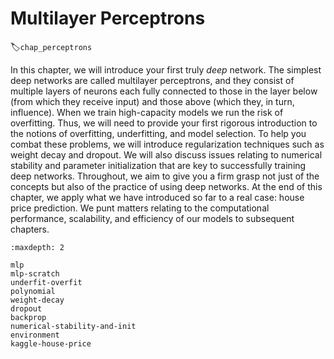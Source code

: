 # Multilayer Perceptrons
:label:`chap_perceptrons`

In this chapter, we will introduce your first truly *deep* network.
The simplest deep networks are called multilayer perceptrons,
and they consist of multiple layers of neurons
each fully connected to those in the layer below
(from which they receive input)
and those above (which they, in turn, influence).
When we train high-capacity models we run the risk of overfitting.
Thus, we will need to provide your first rigorous introduction
to the notions of overfitting, underfitting, and model selection.
To help you combat these problems,
we will introduce regularization techniques such as weight decay and dropout.
We will also discuss issues relating to numerical stability and parameter initialization
that are key to successfully training deep networks.
Throughout, we aim to give you a firm grasp not just of the concepts
but also of the practice of using deep networks.
At the end of this chapter,
we apply what we have introduced so far to a real case: house price prediction.
We punt matters relating to the computational performance,
scalability, and efficiency of our models to subsequent chapters.

```toc
:maxdepth: 2

mlp
mlp-scratch
underfit-overfit
polynomial
weight-decay
dropout
backprop
numerical-stability-and-init
environment
kaggle-house-price
```

